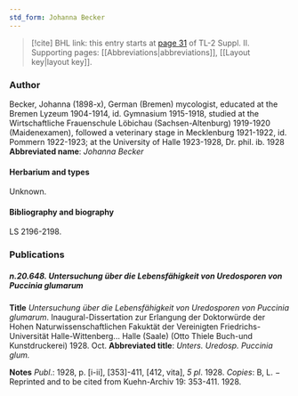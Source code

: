 ```yaml
---
std_form: Johanna Becker
---
```


> [!cite] BHL link: this entry starts at [page 31](https://www.biodiversitylibrary.org/page/33265228) of TL-2 Suppl. II.
> Supporting pages: [[Abbreviations|abbreviations]], [[Layout key|layout key]].

### Author

Becker, Johanna (1898-x), German (Bremen) mycologist, educated at the Bremen Lyzeum 1904-1914, id. Gymnasium 1915-1918, studied at the Wirtschaftliche Frauenschule Löbichau (Sachsen-Altenburg) 1919-1920 (Maidenexamen), followed a veterinary stage in Mecklenburg 1921-1922, id. Pommern 1922-1923; at the University of Halle 1923-1928, Dr. phil. ib. 1928 
**Abbreviated name**: *Johanna Becker*

#### Herbarium and types

Unknown.

#### Bibliography and biography

LS 2196-2198.

### Publications

##### n.20.648. Untersuchung über die Lebensfähigkeit von Uredosporen von Puccinia glumarum

**Title**
*Untersuchung über die Lebensfähigkeit von Uredosporen von Puccinia glumarum*. Inaugural-Dissertation zur Erlangung der Doktorwürde der Hohen Naturwissenschaftlichen Fakuktät der Vereinigten Friedrichs-Universität Halle-Wittenberg... Halle (Saale) (Otto Thiele Buch-und Kunstdruckerei) 1928. Oct.
**Abbreviated title**: *Unters. Uredosp. Puccinia glum.*

**Notes**
*Publ*.: 1928, p. \[i-ii\], \[353\]-411, \[412, vita\], *5 pl*. 1928. *Copies*: B, L. − Reprinted and to be cited from Kuehn-Archiv 19: 353-411. 1928.

